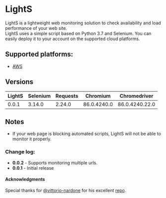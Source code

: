 # LightS

LightS is a lightweight web monitoring solution to check availability and load performance of your web site. <br>
LightS uses a simple script based on Python 3.7 and Selenium. You can easily deploy it to your account on the supported cloud platforms. <br>


## Supported platforms:
* [AWS](https://github.com/logzio/synthetic-monitoring/blob/master/aws/README.md)

## Versions

| LightS | Selenium | Requests | Chromium | Chromedriver |
|---|---|---|---|---|
| 0.0.1 | 3.14.0 | 2.24.0 | 86.0.4240.0 | 86.0.4240.22.0 |

## Notes
* If your web page is blocking automated scripts, LightS will not be able to monitor it properly.


### Change log:
* **0.0.2** - Supports monitoring multiple urls.
* **0.0.1** - Initial release

#### Acknowledgments
Special thanks for [@vittorio-nardone](https://github.com/vittorio-nardone) for his excellent [repo](https://github.com/vittorio-nardone/selenium-chromium-lambda).
